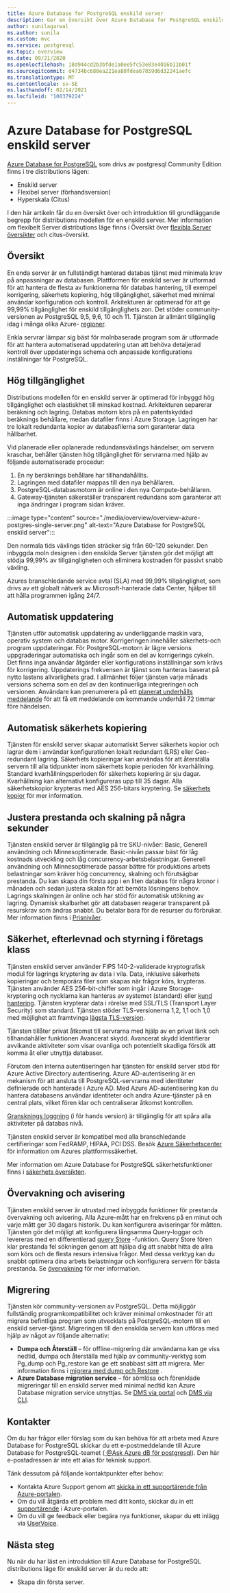```yaml
---
title: Azure Database for PostgreSQL enskild server
description: Ger en översikt över Azure Database for PostgreSQL enskild server.
author: sunilagarwal
ms.author: sunila
ms.custom: mvc
ms.service: postgresql
ms.topic: overview
ms.date: 09/21/2020
ms.openlocfilehash: 18d944cd2b3bfde1a0ee5fc53e83e4016b11b01f
ms.sourcegitcommit: d4734bc680ea221ea80fdea67859d6d32241aefc
ms.translationtype: MT
ms.contentlocale: sv-SE
ms.lasthandoff: 02/14/2021
ms.locfileid: "100379224"
---
```

# <a name="azure-database-for-postgresql-single-server"></a>Azure Database for PostgreSQL enskild server

[Azure Database for PostgreSQL](./overview.md) som drivs av postgresql Community Edition finns i tre distributions lägen:

- Enskild server
- Flexibel server (förhandsversion)
- Hyperskala (Citus)

I den här artikeln får du en översikt över och introduktion till grundläggande begrepp för distributions modellen för en enskild server. Mer information om flexibelt Server distributions läge finns i Översikt över [flexibla Server översikter](./flexible-server/overview.md) och citus-översikt.

## <a name="overview"></a>Översikt

En enda server är en fullständigt hanterad databas tjänst med minimala krav på anpassningar av databasen. Plattformen för enskild server är utformad för att hantera de flesta av funktionerna för databas hantering, till exempel korrigering, säkerhets kopiering, hög tillgänglighet, säkerhet med minimal användar konfiguration och kontroll. Arkitekturen är optimerad för att ge 99,99% tillgänglighet för enskild tillgänglighets zon. Det stöder community-versionen av PostgreSQL 9,5, 9,6, 10 och 11. Tjänsten är allmänt tillgänglig idag i många olika Azure- [regioner](https://azure.microsoft.com/global-infrastructure/services/).

Enkla servrar lämpar sig bäst för molnbaserade program som är utformade för att hantera automatiserad uppdatering utan att behöva detaljerad kontroll över uppdaterings schema och anpassade konfigurations inställningar för PostgreSQL.

## <a name="high-availability"></a>Hög tillgänglighet

Distributions modellen för en enskild server är optimerad för inbyggd hög tillgänglighet och elastiskhet till minskad kostnad. Arkitekturen separerar beräkning och lagring. Databas motorn körs på en patentskyddad beräknings behållare, medan datafiler finns i Azure Storage. Lagringen har tre lokalt redundanta kopior av databasfilerna som garanterar data hållbarhet.

Vid planerade eller oplanerade redundansväxlings händelser, om servern kraschar, behåller tjänsten hög tillgänglighet för servrarna med hjälp av följande automatiserade procedur:

1. En ny beräknings behållare har tillhandahållits.
2. Lagringen med datafiler mappas till den nya behållaren.
3. PostgreSQL-databasmotorn är online i den nya Compute-behållaren.
4. Gateway-tjänsten säkerställer transparent redundans som garanterar att inga ändringar i program sidan kräver.
   
 :::image type="content" source="./media/overview/overview-azure-postgres-single-server.png" alt-text="Azure Database for PostgreSQL enskild server":::

Den normala tids växlings tiden sträcker sig från 60-120 sekunder. Den inbyggda moln designen i den enskilda Server tjänsten gör det möjligt att stödja 99,99% av tillgängligheten och eliminera kostnaden för passivt snabb växling.

Azures branschledande service avtal (SLA) med 99,99% tillgänglighet, som drivs av ett globalt nätverk av Microsoft-hanterade data Center, hjälper till att hålla programmen igång 24/7.

## <a name="automated-patching"></a>Automatisk uppdatering

Tjänsten utför automatisk uppdatering av underliggande maskin vara, operativ system och databas motor. Korrigeringen innehåller säkerhets-och program uppdateringar. För PostgreSQL-motorn är lägre versions uppgraderingar automatiska och ingår som en del av korrigerings cykeln. Det finns inga användar åtgärder eller konfigurations inställningar som krävs för korrigering. Uppdaterings frekvensen är tjänst som hanteras baserat på nytto lastens allvarlighets grad. I allmänhet följer tjänsten varje månads versions schema som en del av den kontinuerliga integreringen och versionen. Användare kan prenumerera på ett [planerat underhålls meddelande]() för att få ett meddelande om kommande underhåll 72 timmar före händelsen.

## <a name="automatic-backups"></a>Automatisk säkerhets kopiering

Tjänsten för enskild server skapar automatiskt Server säkerhets kopior och lagrar dem i användar konfigurationen lokalt redundant (LRS) eller Geo-redundant lagring. Säkerhets kopieringar kan användas för att återställa servern till alla tidpunkter inom säkerhets kopie perioden för kvarhållning. Standard kvarhållningsperioden för säkerhets kopiering är sju dagar. Kvarhållning kan alternativt konfigureras upp till 35 dagar. Alla säkerhetskopior krypteras med AES 256-bitars kryptering. Se [säkerhets kopior](./concepts-backup.md) för mer information.

## <a name="adjust-performance-and-scale-within-seconds"></a>Justera prestanda och skalning på några sekunder

Tjänsten enskild server är tillgänglig på tre SKU-nivåer: Basic, Generell användning och Minnesoptimerade. Basic-nivån passar bäst för låg kostnads utveckling och låg concurrency-arbetsbelastningar. Generell användning och Minnesoptimerade passar bättre för produktions arbets belastningar som kräver hög concurrency, skalning och förutsägbar prestanda. Du kan skapa din första app i en liten databas för några kronor i månaden och sedan justera skalan för att bemöta lösningens behov. Lagrings skalningen är online och har stöd för automatisk utökning av lagring. Dynamisk skalbarhet gör att databasen reagerar transparent på resurskrav som ändras snabbt. Du betalar bara för de resurser du förbrukar. Mer information finns i [Prisnivåer]().

## <a name="enterprise-grade-security-compliance-and-governance"></a>Säkerhet, efterlevnad och styrning i företags klass

Tjänsten enskild server använder FIPS 140-2-validerade kryptografisk modul för lagrings kryptering av data i vila. Data, inklusive säkerhets kopieringar och temporära filer som skapas när frågor körs, krypteras. Tjänsten använder AES 256-bit-chiffer som ingår i Azure Storage-kryptering och nycklarna kan hanteras av systemet (standard) eller [kund hantering](). Tjänsten krypterar data i rörelse med SSL/TLS (Transport Layer Security) som standard. Tjänsten stöder TLS-versionerna 1,2, 1,1 och 1,0 med möjlighet att framtvinga [lägsta TLS-version]().

Tjänsten tillåter privat åtkomst till servrarna med hjälp av en privat länk och tillhandahåller funktionen Avancerat skydd. Avancerat skydd identifierar avvikande aktiviteter som visar ovanliga och potentiellt skadliga försök att komma åt eller utnyttja databaser.

Förutom den interna autentiseringen har tjänsten för enskild server stöd för Azure Active Directory autentisering. Azure AD-autentisering är en mekanism för att ansluta till PostgreSQL-servrarna med identiteter definierade och hanterade i Azure AD. Med Azure AD-autentisering kan du hantera databasens användar identiteter och andra Azure-tjänster på en central plats, vilket fören klar och centraliserar åtkomst kontrollen.

[Gransknings loggning]() (i för hands version) är tillgänglig för att spåra alla aktiviteter på databas nivå.

Tjänsten enskild server är kompatibel med alla branschledande certifieringar som FedRAMP, HIPAA, PCI DSS. Besök [Azure Säkerhetscenter]() för information om Azures plattformssäkerhet.

Mer information om Azure Database for PostgreSQL säkerhetsfunktioner finns i [säkerhets översikten]().

## <a name="monitoring-and-alerting"></a>Övervakning och avisering

Tjänsten enskild server är utrustad med inbyggda funktioner för prestanda övervakning och avisering. Alla Azure-mått har en frekvens på en minut och varje mått ger 30 dagars historik. Du kan konfigurera aviseringar för måtten. Tjänsten gör det möjligt att konfigurera långsamma Query-loggar och levereras med en differentierad [query Store](./concepts-query-store.md) -funktion. Query Store fören klar prestanda fel sökningen genom att hjälpa dig att snabbt hitta de allra som körs och de flesta resurs intensiva frågor. Med dessa verktyg kan du snabbt optimera dina arbets belastningar och konfigurera servern för bästa prestanda. Se [övervakning](./concepts-monitoring.md) för mer information.

## <a name="migration"></a>Migrering

Tjänsten kör community-versionen av PostgreSQL. Detta möjliggör fullständig programkompatibilitet och kräver minimal omkostnader för att migrera befintliga program som utvecklats på PostgreSQL-motorn till en enskild server-tjänst. Migreringen till den enskilda servern kan utföras med hjälp av något av följande alternativ:

- **Dumpa och Återställ** – för offline-migrering där användarna kan ge viss nedtid, dumpa och återställa med hjälp av community-verktyg som Pg_dump och Pg_restore kan ge ett snabbast sätt att migrera. Mer information finns i [migrera med dump och Restore](./howto-migrate-using-dump-and-restore.md) .
- **Azure Database migration service** – för sömlösa och förenklade migreringar till en enskild server med minimal nedtid kan Azure Database migration service utnyttjas. Se [DMS via portal](../dms/tutorial-postgresql-azure-postgresql-online-portal.md) och [DMS via CLI](../dms/tutorial-postgresql-azure-postgresql-online.md).

## <a name="contacts"></a>Kontakter

Om du har frågor eller förslag som du kan behöva för att arbeta med Azure Database for PostgreSQL skickar du ett e-postmeddelande till Azure Database for PostgreSQL-teamet ([ @Ask Azure dB för postgresql](mailto:AskAzureDBforPostgreSQL@service.microsoft.com)). Den här e-postadressen är inte ett alias för teknisk support.

Tänk dessutom på följande kontaktpunkter efter behov:

- Kontakta Azure Support genom att [skicka in ett supportärende från Azure-portalen](https://portal.azure.com/?#blade/Microsoft_Azure_Support/HelpAndSupportBlade).
- Om du vill åtgärda ett problem med ditt konto, skickar du in ett [supportärende](https://ms.portal.azure.com/#blade/Microsoft_Azure_Support/HelpAndSupportBlade/newsupportrequest) i Azure-portalen.
- Om du vill ge feedback eller begära nya funktioner, skapar du ett inlägg via [UserVoice](https://feedback.azure.com/forums/597976-azure-database-for-postgresql).

## <a name="next-steps"></a>Nästa steg

Nu när du har läst en introduktion till Azure Database for PostgreSQL distributions läge för enskild server är du redo att:
- Skapa din första server.
